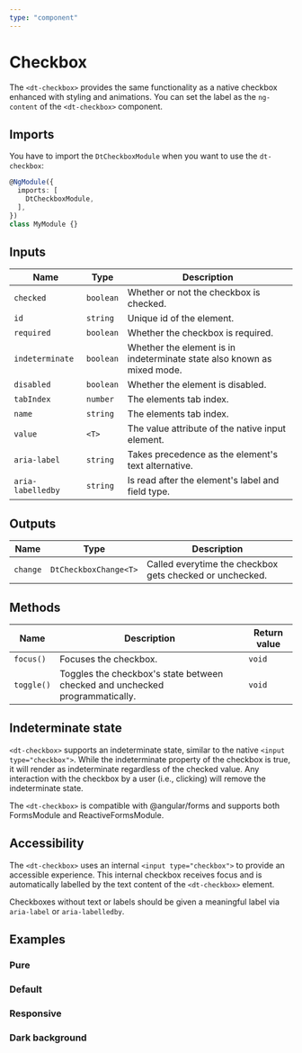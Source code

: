 ```yaml
---
type: "component"
---
```


# Checkbox

The `<dt-checkbox>` provides the same functionality as a native checkbox enhanced with styling and animations. You can set the label as the `ng-content` of the `<dt-checkbox>` component.

## Imports

You have to import the `DtCheckboxModule` when you want to use the `dt-checkbox`:

```typescript
@NgModule({
  imports: [
    DtCheckboxModule,
  ],
})
class MyModule {}
```

## Inputs

| Name | Type | Description |
| --- | --- | --- |
| `checked` | `boolean` | Whether or not the checkbox is checked. |
| `id` | `string` | Unique id of the element. |
| `required` | `boolean` | Whether the checkbox is required. |
| `indeterminate` | `boolean` | Whether the element is in indeterminate state also known as mixed mode. |
| `disabled` | `boolean` | Whether the element is disabled. |
| `tabIndex` | `number` | The elements tab index. |
| `name` | `string` | The elements tab index. |
| `value` | `<T>` | The value attribute of the native input element. |
| `aria-label` | `string` | Takes precedence as the element's text alternative. |
| `aria-labelledby` | `string` | Is read after the element's label and field type. |

## Outputs

| Name | Type | Description |
| --- | --- | --- |
| `change` | `DtCheckboxChange<T>` | Called everytime the checkbox gets checked or unchecked. |

## Methods

| Name | Description | Return value |
| --- | --- | --- |
| `focus()` | Focuses the checkbox. | `void` |
| `toggle()` | Toggles the checkbox's state between checked and unchecked programmatically. | `void` |

## Indeterminate state

`<dt-checkbox>` supports an indeterminate state, similar to the native `<input type="checkbox">`.
While the indeterminate property of the checkbox is true, it will render as indeterminate regardless of the checked value.
Any interaction with the checkbox by a user (i.e., clicking) will remove the indeterminate state.

<docs-source-example example="IndeterminateCheckboxExampleComponent"></docs-source-example>

The `<dt-checkbox>` is compatible with @angular/forms and supports both FormsModule and ReactiveFormsModule.

## Accessibility

The `<dt-checkbox>` uses an internal `<input type="checkbox">` to provide an accessible experience.
This internal checkbox receives focus and is automatically labelled by the text content of the `<dt-checkbox>` element.

Checkboxes without text or labels should be given a meaningful label via `aria-label` or `aria-labelledby`.

## Examples

### Pure

<docs-source-example example="PureCheckboxExampleComponent"></docs-source-example>

### Default

<docs-source-example example="DefaultCheckboxExampleComponent"></docs-source-example>

### Responsive

<docs-source-example example="ResponsiveCheckboxExampleComponent"></docs-source-example>

### Dark background

<docs-source-example example="DarkCheckboxExample" themedark="true"></docs-source-example>
